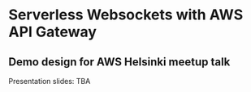 # Serverless Websockets with AWS API Gateway

## Demo design for AWS Helsinki meetup talk

Presentation slides: TBA